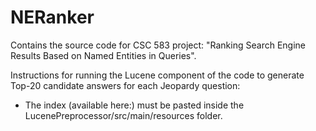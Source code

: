 # NERanker
Contains the source code for CSC 583 project: "Ranking Search Engine Results Based on Named Entities in Queries".

Instructions for running the Lucene component of the code to generate Top-20 candidate answers for each Jeopardy question:
* The index (available here:) must be pasted inside the LucenePreprocessor/src/main/resources folder.
